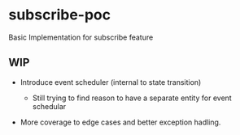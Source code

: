 # subscribe-poc

Basic Implementation for subscribe feature

## WIP

- Introduce event scheduler (internal to state transition)

  - Still trying to find reason to have a separate entity for event schedular

- More coverage to edge cases and better exception hadling.
